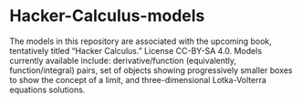 # Hacker-Calculus-models
The models in this repository are associated with the upcoming book, tentatively titled “Hacker Calculus.” License CC-BY-SA 4.0.
Models currently available include: derivative/function (equivalently, function/integral) pairs, set of objects showing progressively smaller boxes to show the concept of a limit, and three-dimensional Lotka-Volterra equations solutions.
